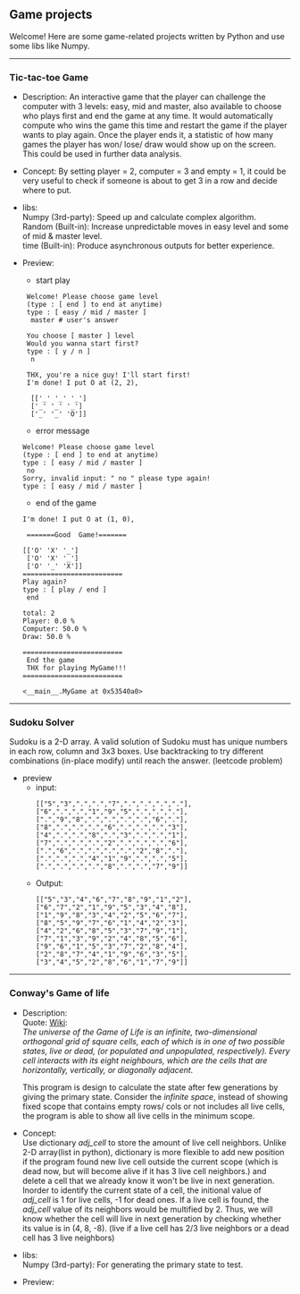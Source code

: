 ## Game projects

Welcome! Here are some game-related projects written by Python and use some libs like Numpy.

---

  ### Tic-tac-toe Game
  * Description:
    An interactive game that the player can challenge the computer with 3 levels: easy, mid and master,
    also available to choose who plays first and end the game at any time.
    It would automatically compute who wins the game this time and restart the game if the player wants to play again.
    Once the player ends it, a statistic of how many games the player has won/ lose/ draw would show up on the screen. 
    This could be used in further data analysis.
  * Concept:
    By setting player = 2, computer = 3 and empty = 1, it could be very useful to check if someone is about to get 3 in a row
    and decide where to put.
  * libs:   
    Numpy (3rd-party):  Speed up and calculate complex algorithm.   
    Random (Built-in):  Increase unpredictable moves in easy level and some of mid & master level.   
    time (Built-in): Produce asynchronous outputs for better experience.   
  * Preview:
      * start play
     ```
      Welcome! Please choose game level
      (type : [ end ] to end at anytime)
      type : [ easy / mid / master ]
       master # user's answer

      You choose [ master ] level
      Would you wanna start first?
      type : [ y / n ]
       n

      THX, you're a nice guy! I'll start first!
      I'm done! I put O at (2, 2),

       [['_' '_' '_']
       ['_' '_' '_']
       ['_' '_' 'O']]
    ```
    
    * error message
    ```
    Welcome! Please choose game level
    (type : [ end ] to end at anytime)
    type : [ easy / mid / master ]
     no
    Sorry, invalid input: " no " please type again!
    type : [ easy / mid / master ]
    ```
    
    * end of the game
    ```
    I'm done! I put O at (1, 0),

     =======Good  Game!=======

    [['O' 'X' '_']
     ['O' 'X' '_']
     ['O' '_' 'X']]
    =========================
    Play again?
    type : [ play / end ]
     end

    total: 2
    Player: 0.0 %
    Computer: 50.0 %
    Draw: 50.0 %

    =========================
     End the game
     THX for playing MyGame!!!
    =========================

    <__main__.MyGame at 0x53540a0>
    ```
---

### Sudoku Solver
Sudoku is a 2-D array. A valid solution of Sudoku must has unique numbers in each row, column and 3x3 boxes.
Use backtracking to try different combinations (in-place modify) until reach the answer. (leetcode problem)
* preview
  * input:
    ```
    [["5","3",".",".","7",".",".",".","."],
    ["6",".",".","1","9","5",".",".","."],
    [".","9","8",".",".",".",".","6","."],
    ["8",".",".",".","6",".",".",".","3"],
    ["4",".",".","8",".","3",".",".","1"],
    ["7",".",".",".","2",".",".",".","6"],
    [".","6",".",".",".",".","2","8","."],
    [".",".",".","4","1","9",".",".","5"],
    [".",".",".",".","8",".",".","7","9"]]
    ```
  * Output:
    ```
    [["5","3","4","6","7","8","9","1","2"],
    ["6","7","2","1","9","5","3","4","8"],
    ["1","9","8","3","4","2","5","6","7"],
    ["8","5","9","7","6","1","4","2","3"],
    ["4","2","6","8","5","3","7","9","1"],
    ["7","1","3","9","2","4","8","5","6"],
    ["9","6","1","5","3","7","2","8","4"],
    ["2","8","7","4","1","9","6","3","5"],
    ["3","4","5","2","8","6","1","7","9"]]
    ```
---

  ### Conway's Game of life
  * Description:  
    Quote:  [Wiki](https://en.wikipedia.org/wiki/Conway%27s_Game_of_Life):  
    *The universe of the Game of Life is an infinite, two-dimensional orthogonal grid of square cells, each of which is in one of two possible states, live or dead, (or populated and unpopulated, respectively). Every cell interacts with its eight neighbours, which are the cells that are horizontally, vertically, or diagonally adjacent.*
    
    This program is design to calculate the state after few generations by giving the primary state. Consider the *infinite space*, instead of showing fixed scope that contains empty rows/ cols or not includes all live cells, the program is able to show all live cells in the minimum scope.
    
  * Concept:  
    Use dictionary *adj_cell* to store the amount of live cell neighbors. Unlike 2-D array(list in python), dictionary is more flexible to add new position if the program found new live cell outside the current scope (which is dead now, but will become alive if it has 3 live cell neighbors.) and delete a cell that we already know it won't be live in next generation.
    Inorder to identify the current state of a cell, the initional value of *adj_cell* is 1 for live cells, -1 for dead ones. If a live cell is found, the *adj_cell* value of its neighbors would be multified by 2. Thus, we will know whether the cell will live in next generation by checking whether its value is in (4, 8, -8). (live if a live cell has 2/3 live neighbors or a dead cell has 3 live neighbors)
    
  * libs:   
    Numpy (3rd-party):  For generating the primary state to test.
  * Preview:
